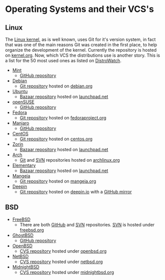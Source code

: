 # Operating Systems and their VCS's

## Linux
The [Linux kernel][kernel], as is well known, uses Git for it's version
system, in fact that was one of the main reasons Git was created in the first
place, to help organize the development of the kernel. Currently the
repository is hosted on [kernel.org][kernelgit]. Now, which VCS the
distributions use is another story. This is a list for the 50 most used ones as listed on [DistroWatch][distrowatch].

*   [Mint][mint]
    *   [GitHub repository][mintgit]
*   [Debian][debian]
    *   [Git repository][debiangit] hosted on [debian.org][debian]
*   [Ubuntu][ubuntu]
    *   [Bazaar repository][ubuntubazaar] hosted on [launchpad.net][launchpad]
*   [openSUSE][opensuse]
    *   [GitHub repository][opensusegit]
*   [Fedora][fedora]
    *   [Git repository][fedoragit] hosted on [fedoraproject.org][fedora]
*   [Manjaro][manjaro]
    *   [GitHub repository][manjarogit]
*   [CentOS][centos]
    *   [Git repository][centosgit] hosted on [centos.org][centos]
*   [Zorin][zorin]
    *   [Bazaar repository][zorinbazaar] hosted on [launchpad.net][launchpad]
*   [Arch][arch]
    *   [Git][archgit] and [SVN][archsvn] repositories hosted on
        [archlinux.org][arch]
*   [Elementary][elementary]
    *   [Bazaar repository][elementarybazaar] hosted on
        [launchpad.net][launchpad]
*   [Mangeia][mangeia]
    *   [Git  repository][mangeiagit] hosted on [mangeia.org][mangeia]
*   [Deepin][deepin]
    *   [Git repository][deepingit] hosted on [deepin.io](http://deepin.io/)
        with a [GitHub mirror][deepingithub]

## BSD
*   [FreeBSD][freebsd]
    *   There are both [GitHub][freebsdgit] and [SVN][freebsdsvn]
        repositories. [SVN][freebsdsvn] is hosted under [freebsd.org][freebsd]
*   [GhostBSD][ghostbsd]
    *   [GitHub repository][ghostbsdgit]
*   [OpenBSD][openbsd]
    *   [CVS repository][openbsdcvs] hosted under [openbsd.org][openbsd]
*   [NetBSD][netbsd]
    *   [CVS repository][netbsdcvs] hosted under [netbsd.org][netbsd]
*   [MidnightBSD][midnightbsd]
    *   [CVS repository][midnightbsdcvs] hosted under
        [midnightbsd.org][midnightbsd]


[distrowatch]: https://distrowatch.com/dwres.php?resource=popularity

[kernel]: https://www.kernel.org/
[kernelgit]: https://git.kernel.org/cgit/

[mint]: https://www.linuxmint.com/
[mintgit]: https://github.com/linuxmint
[debian]: https://www.debian.org/
[debiangit]: https://anonscm.debian.org/cgit/qa/debsources.git
[ubuntu]: https://www.ubuntu.com/
[ubuntubazaar]: https://launchpad.net/ubuntu
[opensuse]: https://www.opensuse.org/
[opensusegit]: https://github.com/openSUSE
[fedora]: https://getfedora.org/
[fedoragit]: http://pkgs.fedoraproject.org/cgit/rpms/
[manjaro]: https://manjaro.org/
[manjarogit]: https://github.com/manjaro
[centos]: https://www.centos.org/
[centosgit]: https://git.centos.org/project/rpms
[zorin]: http://zorinos.com/
[zorinbazaar]: https://launchpad.net/~zorin-os
[launchpad]: https://launchpad.net/
[arch]: https://www.archlinux.org/
[archgit]: https://git.archlinux.org/
[archsvn]: https://www.archlinux.org/svn/
[elementary]: https://elementary.io/
[elementarybazaar]: https://launchpad.net/elementary
[mangeia]: http://www.mageia.org/
[mangeiagit]: http://gitweb.mageia.org/
[deepin]: https://www.deepin.org/
[deepingit]: https://cr.deepin.io/
[deepingithub]: https://github.com/linuxdeepin

[freebsd]: https://www.freebsd.org/
[freebsdgit]: https://github.com/freebsd
[freebsdsvn]: https://svnweb.freebsd.org/
[ghostbsd]: http://www.ghostbsd.org/
[ghostbsdgit]: https://github.com/GhostBSD
[openbsd]: http://www.openbsd.org/
[openbsdcvs]: http://cvsweb.openbsd.org/cgi-bin/cvsweb/
[netbsd]: http://www.netbsd.org/
[netbsdcvs]: http://cvsweb.netbsd.org/bsdweb.cgi/
[midnightbsd]: http://www.midnightbsd.org/
[midnightbsdcvs]: http://www.midnightbsd.org/cgi-bin/viewvc.cgi/

